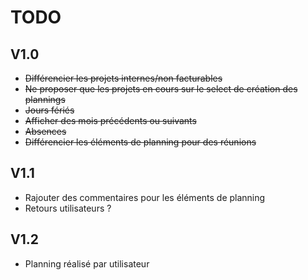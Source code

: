 # TODO

## V1.0

  * ~~Différencier les projets internes/non facturables~~
  * ~~Ne proposer que les projets en cours sur le select de création des plannings~~
  * ~~Jours fériés~~
  * ~~Afficher des mois précédents ou suivants~~
  * ~~Absences~~
  * ~~Différencier les éléments de planning pour des réunions~~

## V1.1

  * Rajouter des commentaires pour les éléments de planning
  * Retours utilisateurs ?

## V1.2

  * Planning réalisé par utilisateur

